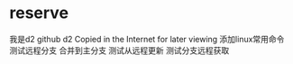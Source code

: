 reserve
=======
我是d2
github d2
Copied in the Internet for later viewing
添加linux常用命令
测试远程分支
合并到主分支
测试从远程更新
测试分支远程获取

